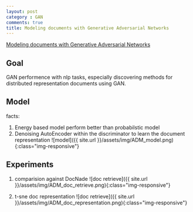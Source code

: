 ```yaml
---
layout: post
category : GAN
comments: true
title: Modeling documents with Generative Adversarial Networks
---
```


[Modeling documents with Generative Adversarial
Networks](https://c4209155-a-62cb3a1a-s-sites.googlegroups.com/site/nips2016adversarial/WAT16_paper_19.pdf?attachauth=ANoY7cpcPs0IYgKKWHxlLIyz94Do8vTCgK7J_sk7JjlboTNEGjqt5jzwxV9cmGO8xXu2NQWlzSK95wDz6ijYBgZO-Renz6lq4XpdDIClMoluqgxQw5qXgCQ-f-wqFuYfPJFQuWRVdUNW0USiDGoI623a6QXX7B5xrAosWDc7sDltT6le1cdXJmweP2v7-z6Gt_ygW9YCfMhzmrMXYUjhHIkoghp9YGQp0FpEi2IMHKwg6appa4YLdos%3D&attredirects=0)

## Goal

GAN performence with nlp tasks, especially
discovering methods for distributed representation documents using GAN.

## Model

facts: 
1. Energy based model perform better than probabilstic model
2. Denoising AutoEncoder within the discriminator to learn the document representation 
![model]({{ site.url }}/assets/img/ADM_model.png){:class="img-responsive"}

## Experiments

1. comparision against DocNade
![doc retrieve]({{ site.url }}/assets/img/ADM_doc_retrieve.png){:class="img-responsive"}

2. t-sne doc representation 
![doc retrieve]({{ site.url }}/assets/img/ADM_doc_representation.png){:class="img-responsive"}

